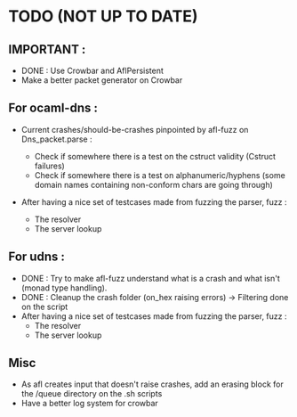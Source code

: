 # TODO (NOT UP TO DATE)


## IMPORTANT :
- DONE : Use Crowbar and AflPersistent
- Make a better packet generator on Crowbar

## For ocaml-dns :
- Current crashes/should-be-crashes pinpointed by afl-fuzz on Dns_packet.parse :
	- Check if somewhere there is a test on the cstruct validity (Cstruct failures)
	- Check if somewhere there is a test on alphanumeric/hyphens (some domain names 
	containing non-conform chars are going through)

- After having a nice set of testcases made from fuzzing the parser, fuzz :
	- The resolver
	- The server lookup

## For udns :
- DONE : Try to make afl-fuzz understand what is a crash and what isn't (monad type handling).
- DONE : Cleanup the crash folder (on_hex raising errors)
	-> Filtering done on the script 
- After having a nice set of testcases made from fuzzing the parser, fuzz :
	- The resolver
	- The server lookup


## Misc

- As afl creates input that doesn't raise crashes, add an erasing block for the /queue directory
  on the .sh scripts
- Have a better log system for crowbar
